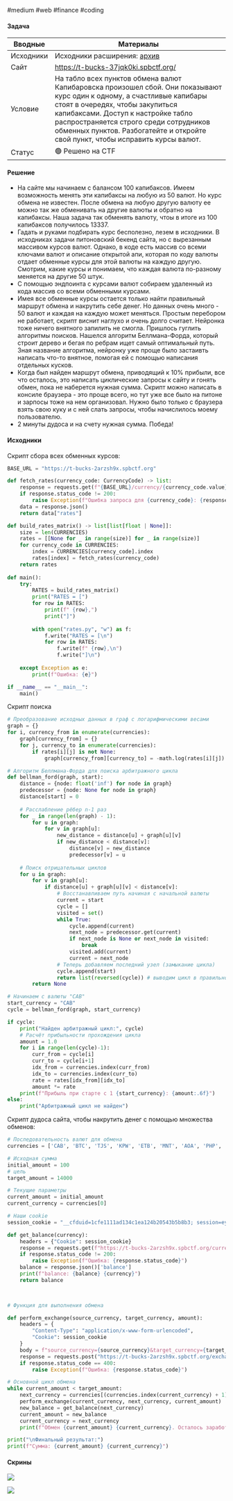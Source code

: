 #medium #web #finance #coding 
#### Задача

| Вводные   | Материалы                                                                                                                                                                                                                                                                                                                      |
| --------- | ------------------------------------------------------------------------------------------------------------------------------------------------------------------------------------------------------------------------------------------------------------------------------------------------------------------------------ |
| Исходники | Исходники расширения: [архив](./assets/bucks.tar.gz)                                                                                                                                                                                                                                                                           |
| Сайт      | https://t-bucks-37jqk0ki.spbctf.org/                                                                                                                                                                                                                                                                                           |
| Условие   | На табло всех пунктов обмена валют Капибаровска произошел сбой. Они показывают курс один к одному, а счастливые капибары стоят в очередях, чтобы закупиться капибаксами. Доступ к настройке табло распространяется строго среди сотрудников обменных пунктов. Разбогатейте и откройте свой пункт, чтобы исправить курсы валют. |
| Статус    | 🟢 Решено на CTF                                                                                                                                                                                                                                                                                                               |

#### Решение

- На сайте мы начинаем с балансом 100 капибаксов. Имеем возможность менять эти капибаксы на любую из 50 валют. Но курс обмена не известен. После обмена на любую другую валюту ее можно так же обменивать на другие валюты и обратно на капибаксы. Наша задача так обменять валюту, чтоы в итоге из 100 капибаксов получилось 13337.
- Гадать и руками подбирать курс бесполезно, лезем в исходники. В исходниках задачи питоновский бекенд сайта, но с вырезанным массивом курсов валют. Однако, в коде есть массив со всеми ключами валют и описание открытой апи, которая по коду валюты отдает обменные курсы для этой валюты на каждую другую. Смотрим, какие курсы и понимаем, что каждая валюта по-разному меняется на другие 50 штук.
- С помощью эндпоинта с курсами валют собираем удаленный из кода массив со всеми обменными курсами.
- Имея все обменные курсы остается только найти правильный маршрут обмена и накрутить себе денег. Но данных очень много - 50 валют и каждая на каждую может меняться. Простым перебором не работает, скрипт виснит наглухо и очень долго считает. Нейронка тоже ничего внятного запилить не смогла. Пришлось гуглить алгоритмы поисков. Нашелся алгоритм Беллмана-Форда, который строит дерево и бегая по ребрам ищет самый оптимальный путь. Зная название алгоритма, нейронку уже проще было застаивть написать что-то внятное, помогая ей с помощью написания отдельных кусков.
- Когда был найден маршрут обмена, приводящий к 10% прибыли, все что осталось, это написать циклические запросы к сайту и гонять обмен, пока не наберется нужная сумма. Скрипт можно написать в консиле браузера - это проще всего, но тут уже все было на питоне и зарпосы тоже на нем организовал. Нужно было только с браузера взять свою куку и с ней слать запросы, чтобы начислилось моему пользователю.
- 2 минуты дудоса и на счету нужная сумма. Победа!


#### Исходники

Скрипт сбора всех обменных курсов:

```python
BASE_URL = "https://t-bucks-2arzsh9x.spbctf.org"

def fetch_rates(currency_code: CurrencyCode) -> list:
	response = requests.get(f"{BASE_URL}/currency/{currency_code.value}")
	if response.status_code != 200:
		raise Exception(f"Ошибка запроса для {currency_code}: {response.status_code}")
	data = response.json()
	return data["rates"]

def build_rates_matrix() -> list[list[float | None]]:
	size = len(CURRENCIES)
	rates = [[None for _ in range(size)] for _ in range(size)]
	for currency_code in CURRENCIES:
		index = CURRENCIES[currency_code].index
		rates[index] = fetch_rates(currency_code)
	return rates
	
def main():
	try:
		RATES = build_rates_matrix()
		print("RATES = [")
		for row in RATES:
			print(f" {row},")
			print("]")
			
		with open("rates.py", "w") as f:
			f.write("RATES = [\n")
			for row in RATES:
				f.write(f" {row},\n")
				f.write("]\n")
		
	except Exception as e:
		print(f"Ошибка: {e}")

if __name__ == "__main__":
	main()
```

Скрипт поиска 

```python
# Преобразование исходных данных в граф с логарифмическими весами
graph = {}
for i, currency_from in enumerate(currencies):
	graph[currency_from] = {}
	for j, currency_to in enumerate(currencies):
		if rates[i][j] is not None:
			graph[currency_from][currency_to] = -math.log(rates[i][j])

# Алгоритм Беллмана-Форда для поиска арбитражного цикла
def bellman_ford(graph, start):
	distance = {node: float('inf') for node in graph}
	predecessor = {node: None for node in graph}
	distance[start] = 0
	
	# Расслабление рёбер n-1 раз
	for _ in range(len(graph) - 1):
		for u in graph:
			for v in graph[u]:
				new_distance = distance[u] + graph[u][v]
				if new_distance < distance[v]:
					distance[v] = new_distance
					predecessor[v] = u
	
	# Поиск отрицательных циклов
	for u in graph:
		for v in graph[u]:
			if distance[u] + graph[u][v] < distance[v]:
				# Восстанавливаем путь начиная с начальной валюты
				current = start
				cycle = []
				visited = set()
				while True:
					cycle.append(current)
					next_node = predecessor.get(current)
					if next_node is None or next_node in visited:
						break
					visited.add(current)
					current = next_node
				# Теперь добавляем последний узел (замыкание цикла)
				cycle.append(start)
				return list(reversed(cycle)) # выводим цикл в правильном порядке
		return None

# Начинаем с валюты "CAB"
start_currency = "CAB"
cycle = bellman_ford(graph, start_currency)

if cycle:
	print("Найден арбитражный цикл:", cycle)
	# Расчёт прибыльности прохождения цикла
	amount = 1.0
	for i in range(len(cycle)-1):
		curr_from = cycle[i]
		curr_to = cycle[i+1]
		idx_from = currencies.index(curr_from)
		idx_to = currencies.index(curr_to)
		rate = rates[idx_from][idx_to]
		amount *= rate
	print(f"Прибыль при старте с 1 {start_currency}: {amount:.6f}")
else:
	print("Арбитражный цикл не найден")
```

Скрипт дудоса сайта, чтобы накрутить денег с помощью множества обменов:

```python
# Последовательность валют для обмена
currencies = ['CAB', 'BTC', 'TJS', 'KPW', 'ETB', 'MNT', 'AOA', 'PHP', 'THB', 'JOD', 'GEL', 'STN', 'SHP', 'BAM', 'MYR', 'PLN', 'VND', 'MZN', 'NGN', 'AFN', 'SLL', 'AZN', 'BGN', 'HNL', 'MGA', 'CAB']

# Исходная сумма
initial_amount = 100
# цель
target_amount = 14000

# Текущие параметры
current_amount = initial_amount
current_currency = currencies[0]

# Наши cookie
session_cookie = "__cfduid=1cfe1111ad134c1ea124b20543b5b8b3; session=eyJ1c2VyX2lkIjogIjNkOGVkNGVmMmIyYmYyODMzYmE2ZmZiMzQ3MWEyZjZjIiwgImJhbGFuY2VzIjogWzEwMCwgMCwgMCwgMCwgMCwgMCwgMCwgMCwgMCwgMCwgMCwgMCwgMCwgMCwgMCwgMCwgMCwgMCwgMCwgMCwgMCwgMCwgMCwgMCwgMCwgMCwgMCwgMCwgMCwgMCwgMCwgMCwgMCwgMCwgMCwgMCwgMCwgMCwgMCwgMCwgMCwgMCwgMCwgMCwgMCwgMCwgMCwgMCwgMCwgMF19.aAOu9Q.6LiX_FpIMf1uuymqa8144xDWzEM"

def get_balance(currency):
	headers = {"Cookie": session_cookie}
	response = requests.get(f"https://t-bucks-2arzsh9x.spbctf.org/currency/{currency}", headers=headers)
	if response.status_code != 200:
		raise Exception(f"Ошибка: {response.status_code}")
	balance = response.json()['balance']
	print(f"balance: {balance} {currency}")
	return balance

  

# Функция для выполнения обмена

def perform_exchange(source_currency, target_currency, amount):
	headers = {
		"Content-Type": "application/x-www-form-urlencoded",
		"Cookie": session_cookie
	}
	body = f"source_currency={source_currency}&target_currency={target_currency}&amount={amount}"
	response = requests.post("https://t-bucks-2arzsh9x.spbctf.org/exchange", headers=headers, data=body)
	if response.status_code == 400:
		raise Exception(f"Ошибка: {response.status_code}")

# Основной цикл обмена
while current_amount < target_amount:
	next_currency = currencies[(currencies.index(current_currency) + 1) % len(currencies)]
	perform_exchange(current_currency, next_currency, current_amount)
	new_balance = get_balance(next_currency)
	current_amount = new_balance
	current_currency = next_currency
	print(f"Обмен {current_amount} {current_currency}. Осталось заработать ещё {target_amount - current_amount} CAB.")

print("\nФинальный результат:")
print(f"Сумма: {current_amount} {current_currency}")
```

#### Скрины

![](./assets/image-77.webp)

![](./assets/image-79.webp)
